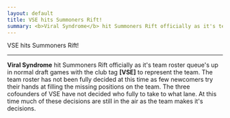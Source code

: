 ```yaml
---
layout: default
title: VSE hits Summoners Rift!
summary: <b>Viral Syndrome</b> hit Summoners Rift officially as it's team roster queue's up in normal draft games with the club tag <b>[VSE]</b> to represent the team.
---
```


<div class="article">
<span class="article_title">VSE hits Summoners Rift!</span>
<hr />
<span class="article_summary">
<b>Viral Syndrome</b> hit Summoners Rift officially as it's team roster queue's up in normal draft games with the club tag <b>[VSE]</b> to represent the team. The team roster has not been fully decided at this time as few newcomers try their hands at filling the missing positions on the team. The three cofounders of VSE have not decided who fully to take to what lane. At this time much of these decisions are still in the air as the team makes it's decisions.
</span>
</div>
